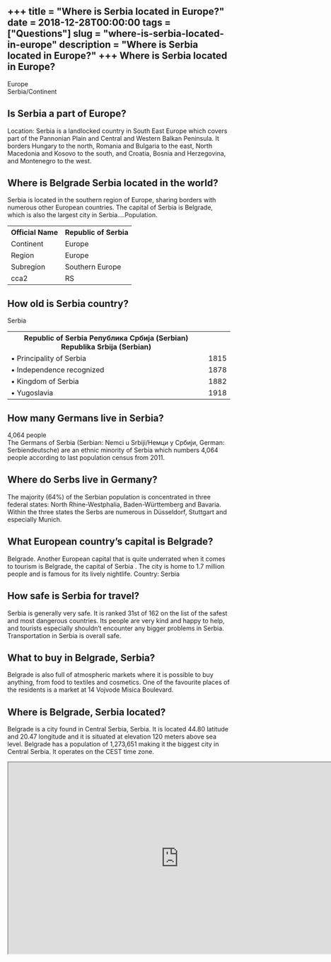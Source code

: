 +++
title = "Where is Serbia located in Europe?"
date = 2018-12-28T00:00:00
tags = ["Questions"]
slug = "where-is-serbia-located-in-europe"
description = "Where is Serbia located in Europe?"
+++
Where is Serbia located in Europe?
----------------------------------

Europe  
Serbia/Continent

Is Serbia a part of Europe?
---------------------------

Location: Serbia is a landlocked country in South East Europe which covers part of the Pannonian Plain and Central and Western Balkan Peninsula. It borders Hungary to the north, Romania and Bulgaria to the east, North Macedonia and Kosovo to the south, and Croatia, Bosnia and Herzegovina, and Montenegro to the west.

Where is Belgrade Serbia located in the world?
----------------------------------------------

Serbia is located in the southern region of Europe, sharing borders with numerous other European countries. The capital of Serbia is Belgrade, which is also the largest city in Serbia….Population.

<table><tr><th>Official Name</th><th>Republic of Serbia</th></tr><tr><td>Continent</td><td>Europe</td></tr><tr><td>Region</td><td>Europe</td></tr><tr><td>Subregion</td><td>Southern Europe</td></tr><tr><td>cca2</td><td>RS</td></tr></table>

How old is Serbia country?
--------------------------

Serbia

<table><tr><th>Republic of Serbia Република Србија (Serbian) Republika Srbija (Serbian)</th></tr><tr><td>• Principality of Serbia</td><td>1815</td></tr><tr><td>• Independence recognized</td><td>1878</td></tr><tr><td>• Kingdom of Serbia</td><td>1882</td></tr><tr><td>• Yugoslavia</td><td>1918</td></tr></table>

How many Germans live in Serbia?
--------------------------------

4,064 people  
The Germans of Serbia (Serbian: Nemci u Srbiji/Немци у Србији, German: Serbiendeutsche) are an ethnic minority of Serbia which numbers 4,064 people according to last population census from 2011.

Where do Serbs live in Germany?
-------------------------------

The majority (64%) of the Serbian population is concentrated in three federal states: North Rhine-Westphalia, Baden-Württemberg and Bavaria. Within the three states the Serbs are numerous in Düsseldorf, Stuttgart and especially Munich.

What European country’s capital is Belgrade?
--------------------------------------------

Belgrade. Another European capital that is quite underrated when it comes to tourism is Belgrade, the capital of Serbia . The city is home to 1.7 million people and is famous for its lively nightlife. Country: Serbia

How safe is Serbia for travel?
------------------------------

Serbia is generally very safe. It is ranked 31st of 162 on the list of the safest and most dangerous countries. Its people are very kind and happy to help, and tourists especially shouldn’t encounter any bigger problems in Serbia. Transportation in Serbia is overall safe.

What to buy in Belgrade, Serbia?
--------------------------------

Belgrade is also full of atmospheric markets where it is possible to buy anything, from food to textiles and cosmetics. One of the favourite places of the residents is a market at 14 Vojvode Misica Boulevard.

Where is Belgrade, Serbia located?
----------------------------------

Belgrade is a city found in Central Serbia, Serbia. It is located 44.80 latitude and 20.47 longitude and it is situated at elevation 120 meters above sea level. Belgrade has a population of 1,273,651 making it the biggest city in Central Serbia. It operates on the CEST time zone.

<iframe allow="accelerometer; autoplay; clipboard-write; encrypted-media; gyroscope; picture-in-picture" allowfullscreen="" class="__youtube_prefs__  epyt-is-override  no-lazyload" data-no-lazy="1" data-origheight="433" data-origwidth="770" data-skipgform_ajax_framebjll="" height="433" id="_ytid_79375" loading="lazy" src="https://www.youtube.com/embed/QIftnwg-4OA?enablejsapi=1&autoplay=0&cc_load_policy=0&cc_lang_pref=&iv_load_policy=1&loop=0&modestbranding=0&rel=1&fs=1&playsinline=0&autohide=2&theme=dark&color=red&controls=1&" title="YouTube player" width="770"></iframe>